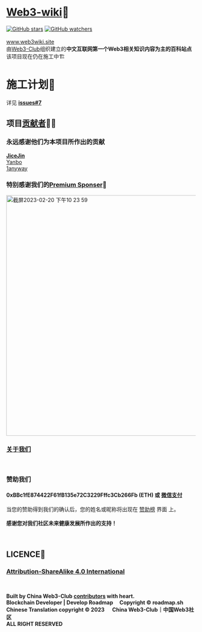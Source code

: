 # [Web3-wiki](https://web3wiki.site/)📘
[![GitHub stars](https://img.shields.io/github/stars/Web3-Club/Web3wiki-Website.svg?style=social&label=Stars)](https://github.com/Web3-Club/Web3wiki-Website)  [![GitHub watchers](https://img.shields.io/github/watchers/Web3-Club/Web3wiki-Website.svg?style=social&label=Watch)](https://github.com/Web3-Club/Web3wiki-Website)
<br>
<br>
www.web3wiki.site<br>
由[Web3-Club](https://github.com/Web3-Club/Intro./blob/main/README.md)组织建立的**中文互联网第一个Web3相关知识内容为主的百科站点**<br>
该项目现在仍在施工中🏗️

# 施工计划🔖
详见 **[issues#7](https://github.com/Web3-Club/Web3wiki-Website/issues/7)**

## 项目[贡献者](https://github.com/Web3-Club/Web3wiki-Website/graphs/contributors?from=2023-02-12&to=2023-02-23&type=a)👨‍💻
### 永远感谢他们为本项目所作出的贡献
**[JiceJin](https://github.com/JiceJin)**<br>
[Yanbo](https://github.com/yanboishere)<br>
[1anyway](https://github.com/1anyway)

### 特别感谢我们的[Premium Sponser](https://github.com/Web3-Club/Sponsor/blob/main/Premium%20sponsors.md)👏
 <a href="https://abetterweb3.notion.site/" target=_blank>
<img width="640" alt="截屏2023-02-20 下午10 23 59" src="https://user-images.githubusercontent.com/76860915/220133607-dddc3468-0cda-4065-bce3-3b275dfe6ad1.png">
 
<br>
 
### [关于我们](https://github.com/Web3-Club/Intro.#%E7%AE%80%E4%BB%8B) 

<br>

### 赞助我们
#### 0xBBc1fE874422F61fB135e72C3229Fffc3Cb266Fb (ETH) 或 [微信支付](https://yanbo.tech/post/support/)
当您的赞助得到我们的确认后，您的姓名或昵称将出现在 [赞助榜](https://github.com/Web3-Club/Sponsor) 界面 上。
<br>
<br>
**感谢您对我们社区未来健康发展所作出的支持！**
 
<br>

## LICENCE📖
### [Attribution-ShareAlike 4.0 International](https://creativecommons.org/licenses/by-sa/4.0/legalcode)

<br>

**Built by China Web3-Club [contributors](https://github.com/Web3-Club/Web3wiki-Website#%E9%A1%B9%E7%9B%AE%E8%B4%A1%E7%8C%AE%E8%80%85) with heart.**<br>
**Blockchain Developer | Develop Roadmap &emsp;Copyright © roadmap.sh**<br>
**Chinese Translation copyright © 2023 &emsp; China Web3-Club｜中国Web3社区**<br>
**ALL RIGHT RESERVED**
 


